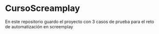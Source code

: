 # CursoScreamplay
En este repositorio guardo el proyecto con 3 casos de prueba para el reto de automatización en screemplay
